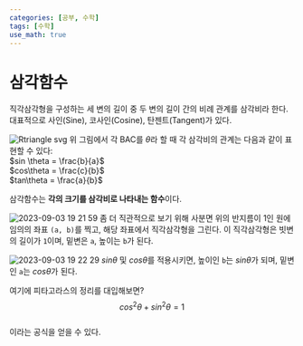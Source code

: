 ```yaml
---
categories: [공부, 수학]
tags: [수학]
use_math: true
---
```

# 삼각함수
직각삼각형을 구성하는 세 변의 길이 중 두 변의 길이 간의 비례 관계를 삼각비라 한다.
대표적으로 사인(Sine), 코사인(Cosine), 탄젠트(Tangent)가 있다.

![Rtriangle svg](https://github.com/Time-of/Time-of.github.io/assets/83389425/9e4e0df2-cf95-415f-b8c9-bcd0e4968a5b)
위 그림에서 각 BAC를 $\theta$라 할 때
각 삼각비의 관계는 다음과 같이 표현할 수 있다:  
$sin \theta = \frac{b}{a}$  
$cos\theta = \frac{c}{b}$  
$tan\theta = \frac{a}{b}$  
  
삼각함수는 **각의 크기를 삼각비로 나타내는 함수**이다.

![2023-09-03 19 21 59](https://github.com/Time-of/Time-of.github.io/assets/83389425/e7cc8648-80b0-4927-a120-de0b742cb61f)
좀 더 직관적으로 보기 위해 사분면 위의 반지름이 1인 원에 임의의 좌표 `(a, b)`를 찍고, 해당 좌표에서 직각삼각형을 그린다.
이 직각삼각형은 빗변의 길이가 `1`이며, 밑변은 `a`, 높이는 `b`가 된다.

![2023-09-03 19 22 29](https://github.com/Time-of/Time-of.github.io/assets/83389425/b4f31ede-1e52-4140-bd9c-74de27768c87)
$sin \theta$ 및 $cos \theta$를 적용시키면, 높이인 `b`는 $sin\theta$가 되며, 밑변인 `a`는 $cos\theta$가 된다.

여기에 피타고라스의 정리를 대입해보면?  
$$cos^2\theta+sin^2\theta=1$$  
이라는 공식을 얻을 수 있다.  

